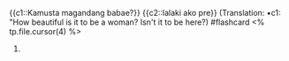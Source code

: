 

{{c1::Kamusta magandang babae?}} {{c2::lalaki ako pre}} 
(Translation:  ▪c1: "How beautiful is it to be a woman? Isn't it to be here?) #flashcard 
<% tp.file.cursor(4) %>


1. 
